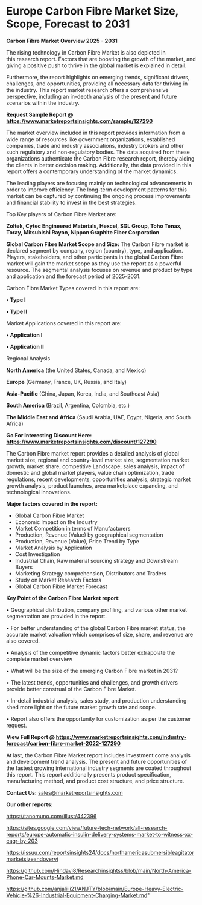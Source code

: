 # Europe Carbon Fibre Market Size, Scope, Forecast to 2031

<Strong> Carbon Fibre Market Overview 2025 - 2031</strong>

The rising technology in Carbon Fibre Market is also depicted in this research report. Factors that are boosting the growth of the market, and giving a positive push to thrive in the global market is explained in detail.

Furthermore, the report highlights on emerging trends, significant drivers, challenges, and opportunities, providing all necessary data for thriving in the industry. This report market research offers a comprehensive perspective, including an in-depth analysis of the present and future scenarios within the industry.

<strong>Request Sample Report @ <a href=https://www.marketreportsinsights.com/sample/127290>https://www.marketreportsinsights.com/sample/127290</a></strong>

The market overview included in this report provides information from a wide range of resources like government organizations, established companies, trade and industry associations, industry brokers and other such regulatory and non-regulatory bodies. The data acquired from these organizations authenticate the Carbon Fibre research report, thereby aiding the clients in better decision making. Additionally, the data provided in this report offers a contemporary understanding of the market dynamics.

The leading players are focusing mainly on technological advancements in order to improve efficiency. The long-term development patterns for this market can be captured by continuing the ongoing process improvements and financial stability to invest in the best strategies.

Top Key players of Carbon Fibre Market are:

<strong>Zoltek, Cytec Engineered Materials, Hexcel, SGL Group, Toho Tenax, Toray, Mitsubishi Rayon, Nippon Graphite Fiber Corporation</strong>

<strong><b>Global Carbon Fibre Market Scope and Size:</b></strong>
The Carbon Fibre market is declared segment by company, region (country), type, and application. Players, stakeholders, and other participants in the global Carbon Fibre market will gain the market scope as they use the report as a powerful resource. The segmental analysis focuses on revenue and product by type and application and the forecast period of 2025-2031.

Carbon Fibre Market Types covered in this report are:

<strong>• Type I

• Type II</strong>

Market Applications covered in this report are:

<strong>• Application I

• Application II</strong> 

Regional Analysis

<strong>North America</strong> (the United States, Canada, and Mexico)

<strong>Europe</strong> (Germany, France, UK, Russia, and Italy)

<strong>Asia-Pacific</strong> (China, Japan, Korea, India, and Southeast Asia)

<strong>South America</strong> (Brazil, Argentina, Colombia, etc.)

<strong>The Middle East and Africa</strong> (Saudi Arabia, UAE, Egypt, Nigeria, and South Africa)

<strong>Go For Interesting Discount Here: <a href=https://www.marketreportsinsights.com/discount/127290>https://www.marketreportsinsights.com/discount/127290</a></strong>

The Carbon Fibre market report provides a detailed analysis of global market size, regional and country-level market size, segmentation market growth, market share, competitive Landscape, sales analysis, impact of domestic and global market players, value chain optimization, trade regulations, recent developments, opportunities analysis, strategic market growth analysis, product launches, area marketplace expanding, and technological innovations.

<strong><b>Major factors covered in the report:</b></strong>
<ul>
  <li>Global Carbon Fibre Market </li>
  <li>Economic Impact on the Industry</li>
  <li>Market Competition in terms of Manufacturers</li>
  <li>Production, Revenue (Value) by geographical segmentation</li>
  <li>Production, Revenue (Value), Price Trend by Type</li>
  <li>Market Analysis by Application</li>
  <li>Cost Investigation</li>
  <li>Industrial Chain, Raw material sourcing strategy and Downstream Buyers</li>
  <li>Marketing Strategy comprehension, Distributors and Traders</li>
  <li>Study on Market Research Factors</li>
  <li>Global Carbon Fibre Market Forecast</li>
</ul>

<strong><b>Key Point of the Carbon Fibre Market report:</b></strong>

• Geographical distribution, company profiling, and various other market segmentation are provided in the report.

• For better understanding of the global Carbon Fibre market status, the accurate market valuation which comprises of size, share, and revenue are also covered.

• Analysis of the competitive dynamic factors better extrapolate the complete market overview

• What will be the size of the emerging Carbon Fibre market in 2031?

• The latest trends, opportunities and challenges, and growth drivers provide better construal of the Carbon Fibre Market.

• In-detail industrial analysis, sales study, and production understanding shed more light on the future market growth rate and scope.

• Report also offers the opportunity for customization as per the customer request.

<strong><b>View Full Report @ <a href=https://www.marketreportsinsights.com/industry-forecast/carbon-fibre-market-2022-127290>https://www.marketreportsinsights.com/industry-forecast/carbon-fibre-market-2022-127290</a></b></strong>


At last, the Carbon Fibre Market report includes investment come analysis and development trend analysis. The present and future opportunities of the fastest growing international industry segments are coated throughout this report. This report additionally presents product specification, manufacturing method, and product cost structure, and price structure.

<strong>Contact Us:</strong>
sales@marketreportsinsights.com

<strong>Our other reports:</strong>

<a href=https://tanomuno.com/illust/442396>https://tanomuno.com/illust/442396</a>

<a href=https://sites.google.com/view/future-tech-network/all-research-reports/europe-automatic-insulin-delivery-systems-market-to-witness-xx-cagr-by-203>https://sites.google.com/view/future-tech-network/all-research-reports/europe-automatic-insulin-delivery-systems-market-to-witness-xx-cagr-by-203</a>

<a href=https://issuu.com/reportsinsights24/docs/northamericasubmersibleagitatormarketsizeandovervi>https://issuu.com/reportsinsights24/docs/northamericasubmersibleagitatormarketsizeandovervi</a>

<a href=https://github.com/Hindavi8/Researchinsightss/blob/main/North-America-Phone-Car-Mounts-Market.md>https://github.com/Hindavi8/Researchinsightss/blob/main/North-America-Phone-Car-Mounts-Market.md</a>

<a href=https://github.com/anjaliiii21/ANJTY/blob/main/Europe-Heavy-Electric-Vehicle-%26-Industrial-Equipment-Charging-Market.md>https://github.com/anjaliiii21/ANJTY/blob/main/Europe-Heavy-Electric-Vehicle-%26-Industrial-Equipment-Charging-Market.md</a>"
